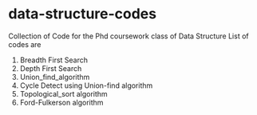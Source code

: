 # data-structure-codes
Collection of Code for the Phd coursework class of Data Structure
List of codes are
1. Breadth First Search
2. Depth First Search
3. Union_find_algorithm
4. Cycle Detect using Union-find algorithm
5. Topological_sort algorithm
6. Ford-Fulkerson algorithm


